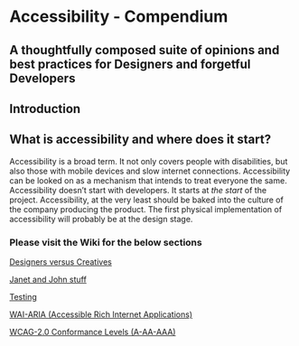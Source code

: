 # Accessibility - Compendium
## A thoughtfully composed suite of opinions and best practices for Designers and forgetful Developers

## Introduction

## What is accessibility and where does it start?

Accessibility is a broad term. It not only covers people with disabilities, but also those with mobile devices and slow internet connections.
Accessibility can be looked on as a mechanism that intends to treat everyone the same.
Accessibility doesn’t start with developers. It starts at _the start_ of the project. 
Accessibility, at the very least should be baked into the culture of the company producing the product.
The first physical implementation of accessibility will probably be at the design stage.

### Please visit the Wiki for the below sections

<a href="https://github.com/rohanleach4/Accessibility-Compendium/wiki/Designers-vs.-Creatives">Designers versus Creatives</a>

<a href="https://github.com/rohanleach4/Accessibility-Compendium/wiki/Designers-vs.-Creatives">Janet and John stuff</a>

<a href="https://github.com/rohanleach4/Accessibility-Compendium/wiki/Testing">Testing</a>

<a href="https://github.com/rohanleach4/Accessibility-Compendium/wiki/WAI-ARIA-(Accessible-Rich-Internet-Applications)">WAI-ARIA (Accessible Rich Internet Applications)</a>

<a href="https://github.com/rohanleach4/Accessibility-Compendium/wiki/WCAG-2.0-Conformance-Levels-(A-AA-AAA)">WCAG-2.0 Conformance Levels (A-AA-AAA)</a>
